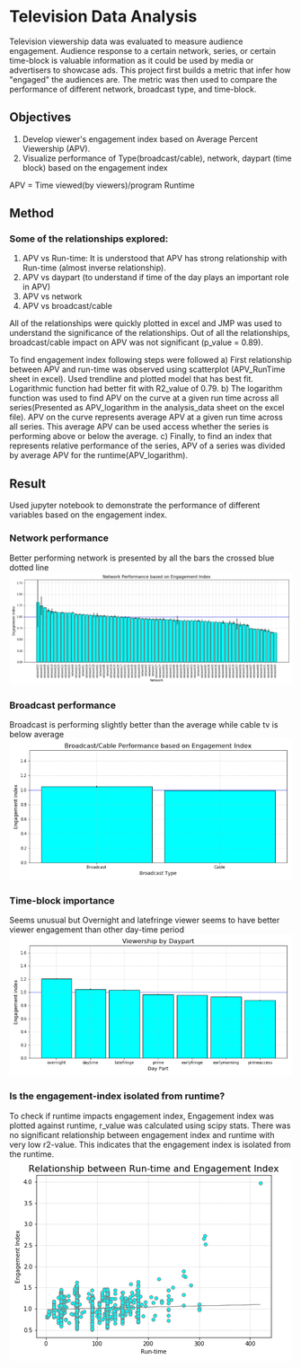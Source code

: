 # Television Data Analysis
Television viewership data was evaluated to measure audience engagement. Audience response to a certain network, series, or certain time-block is valuable information as it could be used by media or advertisers to showcase ads. This project first builds a metric that infer how "engaged" the audiences are. The metric was then used to compare the performance of different network, broadcast type, and time-block.

## Objectives
1) Develop viewer's engagement index based on Average Percent Viewership (APV). 
2) Visualize performance of Type(broadcast/cable), network, daypart (time block) based on the engagement index

APV = Time viewed(by viewers)/program Runtime

## Method
### Some of the relationships explored:

1) APV vs Run-time: It is understood that APV has strong relationship with Run-time (almost inverse relationship).  
2) APV vs daypart (to understand if time of the day plays an important role in APV) 
3) APV vs network
4) APV vs broadcast/cable

All of the relationships were quickly plotted in excel and JMP was used to understand the significance of the relationships. Out of all the relationships, broadcast/cable impact on APV was not significant (p_value = 0.89).

To find engagement index following steps were followed
a) First relationship between APV and run-time was observed using scatterplot (APV_RunTime sheet in excel). Used trendline and plotted model that has best fit. Logarithmic function had better fit with R2_value of 0.79. 
b) The logarithm function was used to find APV on the curve at a given run time across all series(Presented as APV_logarithm in the analysis_data sheet on the excel file). APV on the curve represents average APV at a given run time across all series. This average APV can be used access whether the series is performing above or below the average. 
c) Finally, to find an index that represents relative performance of the series, APV of a series was divided by average APV for the runtime(APV_logarithm). 

## Result
Used jupyter notebook to demonstrate the performance of different variables based on the engagement index. 

### Network performance
Better performing network is presented by all the bars the crossed blue dotted line
![4-scatter](Images/network_performance.png)

### Broadcast performance
Broadcast is performing slightly better than the average while cable tv is below average
![4-scatter](Images/broadcast_performance.png)

### Time-block importance
Seems unusual but Overnight and latefringe viewer seems to have better viewer engagement than other day-time period
![4-scatter](Images/TimeBlock_performance.png)

### Is the engagement-index isolated from runtime?
To check if runtime impacts engagement index, Engagement index was plotted against runtime, r_value was calculated using scipy stats. There was no significant relationship between engagement index and runtime with very low r2-value. This indicates that the engagement index is isolated from the runtime.
![4-scatter](Images/Runtime_index.png)

